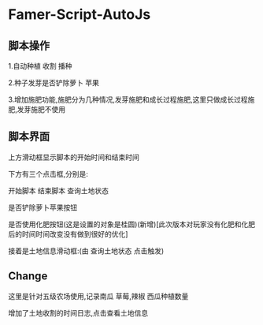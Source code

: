 # Famer-Script-AutoJs

## 脚本操作
<p>1.自动种植 收割 播种</p>
<p>2.种子发芽是否铲除萝卜 苹果</p>
<p>3.增加施肥功能,施肥分为几种情况,发芽施肥和成长过程施肥,这里只做成长过程施肥,发芽施肥不使用</p>

## 脚本界面
<p>上方滑动框显示脚本的开始时间和结束时间</p>
<p>下方有三个点击框,分别是:</p>
    <p>开始脚本 结束脚本 查询土地状态</p>
    <p>是否铲除萝卜苹果按钮</p>
    <p>是否使用化肥按钮(这是设置的对象是桂圆)(新增)[此次版本对玩家没有化肥和化肥后的时间时间改变没有做到很好的优化]</p>
<p>接着是土地信息滑动框:(由 查询土地状态 点击触发)</p>

## Change
<p>这里是针对五级农场使用,记录南瓜 草莓,辣椒 西瓜种植数量</p>
<p>增加了土地收割的时间日志,点击查看土地信息</p>


    
